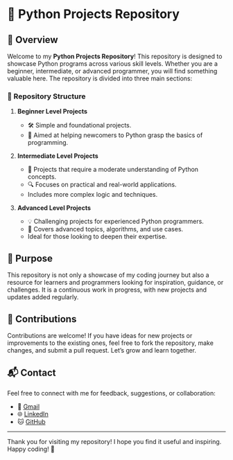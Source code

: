 # 🐍 Python Projects Repository

## 🌟 Overview
Welcome to my **Python Projects Repository**! This repository is designed to showcase Python programs across various skill levels. Whether you are a beginner, intermediate, or advanced programmer, you will find something valuable here. The repository is divided into three main sections:

### 📂 Repository Structure
1. **Beginner Level Projects**
   - 🛠️ Simple and foundational projects.
   - 🎯 Aimed at helping newcomers to Python grasp the basics of programming.
  
2. **Intermediate Level Projects**
   - 🚀 Projects that require a moderate understanding of Python concepts.
   - 🔍 Focuses on practical and real-world applications.
   - Includes more complex logic and techniques.

3. **Advanced Level Projects**
   - 💡 Challenging projects for experienced Python programmers.
   - 🧠 Covers advanced topics, algorithms, and use cases.
   - Ideal for those looking to deepen their expertise.

## 🎯 Purpose
This repository is not only a showcase of my coding journey but also a resource for learners and programmers looking for inspiration, guidance, or challenges. It is a continuous work in progress, with new projects and updates added regularly.



## 🤝 Contributions
Contributions are welcome! If you have ideas for new projects or improvements to the existing ones, feel free to fork the repository, make changes, and submit a pull request. Let’s grow and learn together.

## 📬 Contact
Feel free to connect with me for feedback, suggestions, or collaboration:
- 📧 [Gmail](mailto:rz.rahimi01@gmail.com)
- 🌐 [LinkedIn](https://www.linkedin.com/in/rz-rahimi01)
- 🐱 [GitHub](https://github.com/rz-rahimi01)


---

Thank you for visiting my repository! I hope you find it useful and inspiring. Happy coding! 🚀

